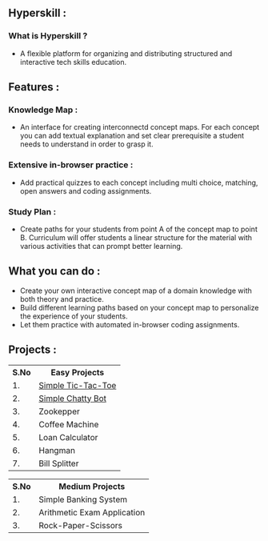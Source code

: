 ## Hyperskill : 
### What is Hyperskill ?
- A flexible platform for organizing and distributing structured and interactive tech skills education.

## Features :
### Knowledge Map : 
- An interface for creating interconnectd concept maps. For each concept you can add textual explanation and set clear prerequisite a student needs to understand in order to grasp it.
### Extensive in-browser practice :
- Add practical quizzes to each concept including multi choice, matching, open answers and coding assignments.
### Study Plan : 
- Create paths for your students from point A of the concept map to point B. Curriculum will offer students a linear structure for the material with various activities that can prompt better learning.

## What you can do : 
- Create your own interactive concept map of a domain knowledge with both theory and practice. 
- Build different learning paths based on your concept map to personalize the experience of your students. 
- Let them practice with automated in-browser coding assignments. 

## Projects :
<table>
  <tr>
    <th>S.No</th>
    <th>Easy Projects</th>
  </tr>
  <tr>
    <td>1.</td>
    <td><a href="https://github.com/Mathesh099/Tic-Tac-Toe.git">Simple Tic-Tac-Toe</a></td>
  </tr>
  <tr>
    <td>2.</td>
    <td><a href="https://github.com/Mathesh099/Simple-Chatty-Bot.git">Simple Chatty Bot</a></td>
  </tr>
  <tr>
    <td>3.</td>
    <td>Zookepper</td>
  </tr>
  <tr>
    <td>4.</td>
    <td>Coffee Machine</td>
  </tr>
  <tr>
    <td>5.</td>
    <td>Loan Calculator</td>
  </tr>
  <tr>
    <td>6.</td>
    <td>Hangman</td>
  </tr>
  <tr>
    <td>7.</td>
    <td>Bill Splitter</td>
  </tr>
</table>  
<table>
  <tr>
    <th>S.No</th>
    <th>Medium Projects</th>
  </tr>
  <tr>
    <td>1.</td>
    <td>Simple Banking System</td>
  </tr>
  <tr>
    <td>2.</td>
    <td>Arithmetic Exam Application</td>
  </tr>
  <tr>
    <td>3.</td>
    <td>Rock-Paper-Scissors</td>
  </tr>
</table>
